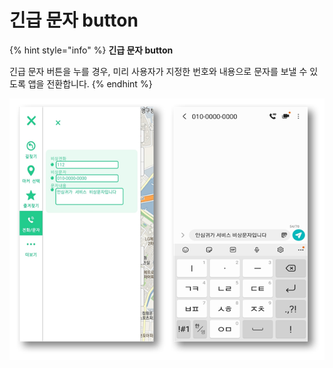 # 긴급 문자 button

{% hint style="info" %}
**긴급 문자 button**

긴급 문자 버튼을 누를 경우, 미리 사용자가 지정한 번호와 내용으로 문자를 보낼 수 있도록 앱을 전환합니다.
{% endhint %}

![](<../../../../.gitbook/assets/image (23).png>)
